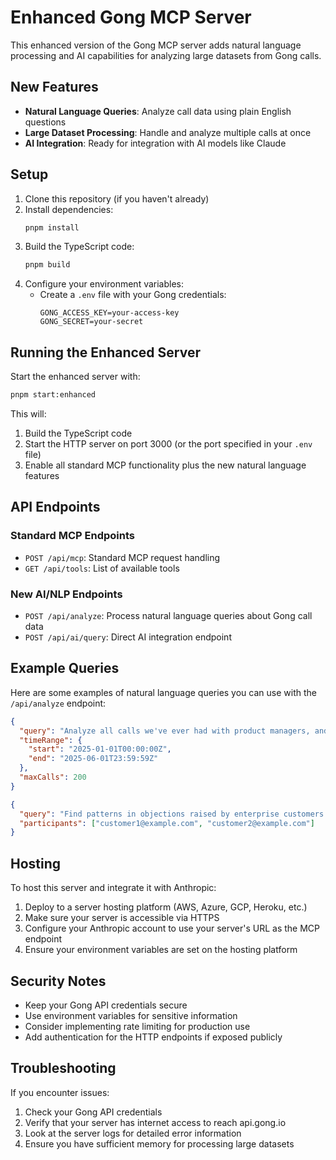 # Enhanced Gong MCP Server

This enhanced version of the Gong MCP server adds natural language processing and AI capabilities for analyzing large datasets from Gong calls.

## New Features

- **Natural Language Queries**: Analyze call data using plain English questions
- **Large Dataset Processing**: Handle and analyze multiple calls at once
- **AI Integration**: Ready for integration with AI models like Claude

## Setup

1. Clone this repository (if you haven't already)
2. Install dependencies:
   ```bash
   pnpm install
   ```
3. Build the TypeScript code:
   ```bash
   pnpm build
   ```
4. Configure your environment variables:
   - Create a `.env` file with your Gong credentials:
     ```
     GONG_ACCESS_KEY=your-access-key
     GONG_SECRET=your-secret
     ```

## Running the Enhanced Server

Start the enhanced server with:

```bash
pnpm start:enhanced
```

This will:
1. Build the TypeScript code
2. Start the HTTP server on port 3000 (or the port specified in your `.env` file)
3. Enable all standard MCP functionality plus the new natural language features

## API Endpoints

### Standard MCP Endpoints
- `POST /api/mcp`: Standard MCP request handling
- `GET /api/tools`: List of available tools

### New AI/NLP Endpoints
- `POST /api/analyze`: Process natural language queries about Gong call data
- `POST /api/ai/query`: Direct AI integration endpoint

## Example Queries

Here are some examples of natural language queries you can use with the `/api/analyze` endpoint:

```json
{
  "query": "Analyze all calls we've ever had with product managers, and give me a general overview of their common questions",
  "timeRange": {
    "start": "2025-01-01T00:00:00Z",
    "end": "2025-06-01T23:59:59Z"
  },
  "maxCalls": 200
}
```

```json
{
  "query": "Find patterns in objections raised by enterprise customers in the last quarter",
  "participants": ["customer1@example.com", "customer2@example.com"]
}
```

## Hosting

To host this server and integrate it with Anthropic:

1. Deploy to a server hosting platform (AWS, Azure, GCP, Heroku, etc.)
2. Make sure your server is accessible via HTTPS
3. Configure your Anthropic account to use your server's URL as the MCP endpoint
4. Ensure your environment variables are set on the hosting platform

## Security Notes

- Keep your Gong API credentials secure
- Use environment variables for sensitive information
- Consider implementing rate limiting for production use
- Add authentication for the HTTP endpoints if exposed publicly

## Troubleshooting

If you encounter issues:

1. Check your Gong API credentials
2. Verify that your server has internet access to reach api.gong.io
3. Look at the server logs for detailed error information
4. Ensure you have sufficient memory for processing large datasets